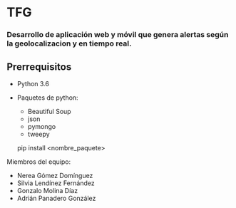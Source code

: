 # TFG
### Desarrollo de aplicación web y móvil que genera alertas según la geolocalizacion y en tiempo real.

## Prerrequisitos
- Python 3.6
- Paquetes de python:
  - Beautiful Soup
  - json
  - pymongo
  - tweepy
  
  pip install <nombre_paquete>


Miembros del equipo:  
* Nerea Gómez Domínguez
* Silvia Lendínez Fernández
* Gonzalo Molina Díaz
* Adrián Panadero González
